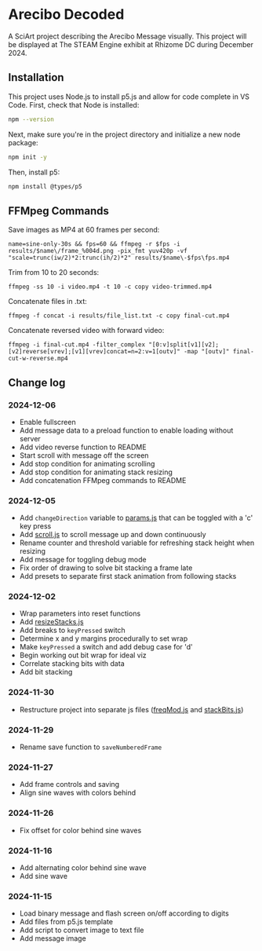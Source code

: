 # Arecibo Decoded
A SciArt project describing the Arecibo Message visually.
This project will be displayed at The STEAM Engine exhibit at Rhizome DC during
December 2024.

## Installation
This project uses Node.js to install p5.js and allow for code complete in
VS Code. First, check that Node is installed:
```bash
npm --version
```

Next, make sure you're in the project directory and initialize a new node
package:
```bash
npm init -y
```

Then, install p5:
```bash
npm install @types/p5
```

## FFMpeg Commands
Save images as MP4 at 60 frames per second:
```shell
name=sine-only-30s && fps=60 && ffmpeg -r $fps -i results/$name\/frame_%004d.png -pix_fmt yuv420p -vf "scale=trunc(iw/2)*2:trunc(ih/2)*2" results/$name\-$fps\fps.mp4
```
Trim from 10 to 20 seconds:
```shell
ffmpeg -ss 10 -i video.mp4 -t 10 -c copy video-trimmed.mp4
```
Concatenate files in .txt:
```shell
ffmpeg -f concat -i results/file_list.txt -c copy final-cut.mp4
```
Concatenate reversed video with forward video:
```shell
ffmpeg -i final-cut.mp4 -filter_complex "[0:v]split[v1][v2];[v2]reverse[vrev];[v1][vrev]concat=n=2:v=1[outv]" -map "[outv]" final-cut-w-reverse.mp4
```

## Change log
### 2024-12-06
- Enable fullscreen
- Add message data to a preload function to enable loading without server
- Add video reverse function to README
- Start scroll with message off the screen
- Add stop condition for animating scrolling
- Add stop condition for animating stack resizing
- Add concatenation FFMpeg commands to README
### 2024-12-05
- Add `changeDirection` variable to [params.js](js/params.js) that can be toggled with a 'c' key press
- Add [scroll.js](js/scroll.js) to scroll message up and down continuously
- Rename counter and threshold variable for refreshing stack height when resizing
- Add message for toggling debug mode
- Fix order of drawing to solve bit stacking a frame late
- Add presets to separate first stack animation from following stacks
### 2024-12-02
- Wrap parameters into reset functions
- Add [resizeStacks.js](js/resizeStacks.js)
- Add breaks to `keyPressed` switch
- Determine x and y margins procedurally to set wrap
- Make `keyPressed` a switch and add debug case for 'd'
- Begin working out bit wrap for ideal viz
- Correlate stacking bits with data
- Add bit stacking
### 2024-11-30
- Restructure project into separate js files ([freqMod.js](js/freqMod.js) and [stackBits.js](js/stackBits.js))
### 2024-11-29
- Rename save function to `saveNumberedFrame`
### 2024-11-27
- Add frame controls and saving
- Align sine waves with colors behind
### 2024-11-26
- Fix offset for color behind sine waves
### 2024-11-16
- Add alternating color behind sine wave
- Add sine wave
### 2024-11-15
- Load binary message and flash screen on/off according to digits
- Add files from p5.js template
- Add script to convert image to text file
- Add message image

